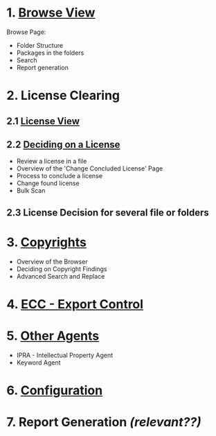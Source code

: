 # 1. [Browse View](https://github.com/fossology/fossology/wiki/Browse-View)

Browse Page: 
* Folder Structure
* Packages in the folders
* Search 
* Report generation


# 2. License Clearing

## 2.1 [License View](https://github.com/fossology/fossology/wiki/License-View)

## 2.2 [Deciding on a License](https://github.com/fossology/fossology/wiki/Deciding-on-Licenses)

* Review a license in a file
* Overview of the 'Change Concluded License' Page
* Process to conclude a license
* Change found license
* Bulk Scan

## 2.3 License Decision for several file or folders

# 3. [Copyrights](https://github.com/fossology/fossology/wiki/Copyright-Browser)
* Overview of the Browser
* Deciding on Copyright Findings
* Advanced Search and Replace

# 4. [ECC - Export Control](https://github.com/fossology/fossology/wiki/ECC-%E2%80%90-Export-Control)

# 5. [Other Agents](https://github.com/fossology/fossology/wiki/Other-Agents)
* IPRA - Intellectual Property Agent
* Keyword Agent

# 6. [Configuration](https://github.com/fossology/fossology/wiki/Conf-Page)

# 7. Report Generation _(relevant??)_